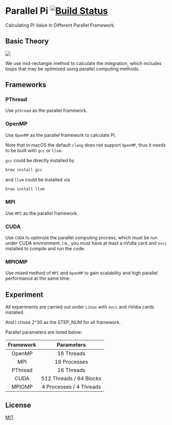 # Parallel Pi [![Build Status](https://travis-ci.com/RyanWangGit/parallel-pi.svg?branch=master)](https://travis-ci.com/RyanWangGit/parallel-pi)

Calculating PI Value In Different Parallel Framework.

## Basic Theory
<!-- $$\int_0^1 \frac{1}{1+x^2}dx = arctanx\big|_0^1=\frac{\Pi}{4}\quad\Rightarrow\quad\Pi = 4 \times \int_0^1\frac{1}{1+x^2}dx$$ -->
<img src='https://latex.codecogs.com/svg.latex?\int_0^1%20\frac{1}{1+x^2}dx%20=%20arctanx\big|_0^1=\frac{\pi}{4}\quad\Rightarrow\quad\pi%20=%204%20\times%20\int_0^1\frac{1}{1+x^2}dx'></img>

We use mid-rectangle method to calculate the integration, which includes loops that may be optimized using parallel computing methods.

## Frameworks
### PThread
Use `pthread` as the parallel framework.

### OpenMP
Use `OpenMP` as the parallel framework to calculate Pi.

Note that in macOS the default `clang` does not support `OpenMP`, thus it needs to be built with `gcc` or `llvm`.

`gcc` could be directly installed by
```sh
brew install gcc
```

and `llvm`  could be installed via
```sh
brew install llvm
```

### MPI
Use `MPI` as the parallel framework.

### CUDA
Use `CUDA` to optimize the parallel computing process, which must be run under CUDA environment. i.e., you must have
at least a nVidia card and `nvcc` installed to compile and run the code.

### MPIOMP
Use mixed method of `MPI` and `OpenMP` to gain scalability and high parallel performance at the same time.

## Experiment
All experiments are carried out under `Linux` with `nvcc` and nVidia cards installed.

And I chose 2^30 as the STEP_NUM for all framework.

Parallel parameters are listed below:

| Framework     | Parameters              |
|:-------------:|:-----------------------:|
| OpenMP        | 16 Threads              |
| MPI           | 16 Processes            |
| PThread       | 16 Threads              |
| CUDA          | 512 Threads / 64 Blocks |
| MPIOMP        | 4 Processes / 4 Threads |

## License
[MIT](https://github.com/RyanWangGit/PI-Calculation/blob/master/LICENSE.md).
